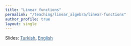 ```yaml
---
title: "Linear functions"
permalink: "/teaching/linear_algebra/linear-functions"
author_profile: true
layout: single
---
```


Slides: <a href="https://sirmatel.github.io/assets/files/linear_algebra/vektorler_temel_kavramlar.pdf" style="color: #2d5a8c">Turkish</a>, <a href="https://stanford.edu/class/engr108/lectures/01-vectors.pdf" style="color: #2d5a8c">English</a>
